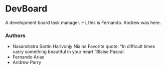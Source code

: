# DevBoard
A development board task manager.
Hi, this is Fernando.
Andrew was here.
### Authors

* Nasandratra Sartin Harivonjy Niaina
 Favorite quote: “In difficult times carry something beautiful in your heart.”Blaise Pascal.
* Fernando Arias
* Andrew Parry
